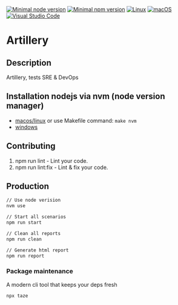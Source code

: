[![Minimal node version](https://img.shields.io/static/v1?label=node&message=%3E=18.13&logo=node.js&color)](https://nodejs.org/about/releases/)
[![Minimal npm version](https://img.shields.io/static/v1?label=npm&message=%3E=8.19.3&logo=npm&color)](https://github.com/npm/cli/releases)
[![Linux](https://svgshare.com/i/Zhy.svg)](https://svgshare.com/i/Zhy.svg)
[![macOS](https://svgshare.com/i/ZjP.svg)](https://svgshare.com/i/ZjP.svg)
[![Visual Studio Code](https://img.shields.io/badge/--007ACC?logo=visual%20studio%20code&logoColor=ffffff)](https://code.visualstudio.com/)

# Artillery

## Description

Artillery, tests SRE & DevOps

## Installation nodejs via nvm (node version manager)

- [macos/linux](https://github.com/nvm-sh/nvm) or use Makefile command: ```make nvm```
- [windows](https://github.com/coreybutler/nvm-windows)

## Contributing

1. npm run lint - Lint your code.
2. npm run lint:fix - Lint & fix your code.

## Production

```bash
// Use node verision
nvm use

// Start all scenarios
npm run start

// Clean all reports
npm run clean

// Generate html report
npm run report
```

### Package maintenance

A modern cli tool that keeps your deps fresh

```bash
npx taze
```

